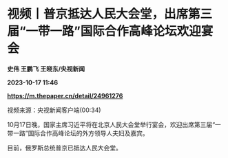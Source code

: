 # 视频丨普京抵达人民大会堂，出席第三届“一带一路”国际合作高峰论坛欢迎宴会
**史伟 王鹏飞 王晓东/央视新闻**

**2023-10-17 11:46**

**https://m.thepaper.cn/detail/24961276**

视频来源：央视新闻客户端(00:34)

10月17日晚，国家主席习近平将在北京人民大会堂举行宴会，欢迎出席第三届“一带一路”国际合作高峰论坛的外方领导人夫妇及嘉宾。

目前，俄罗斯总统普京已抵达人民大会堂。